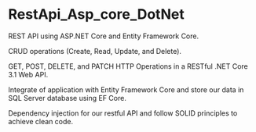 # RestApi_Asp_core_DotNet

REST API using ASP.NET Core and Entity Framework Core. 

CRUD operations (Create, Read, Update, and Delete).

GET, POST, DELETE, and PATCH HTTP Operations in a RESTful .NET Core 3.1 Web API.

Integrate of application with Entity Framework Core and store our data in SQL Server database using EF Core.

Dependency injection for our restful API and follow SOLID principles to achieve clean code.
